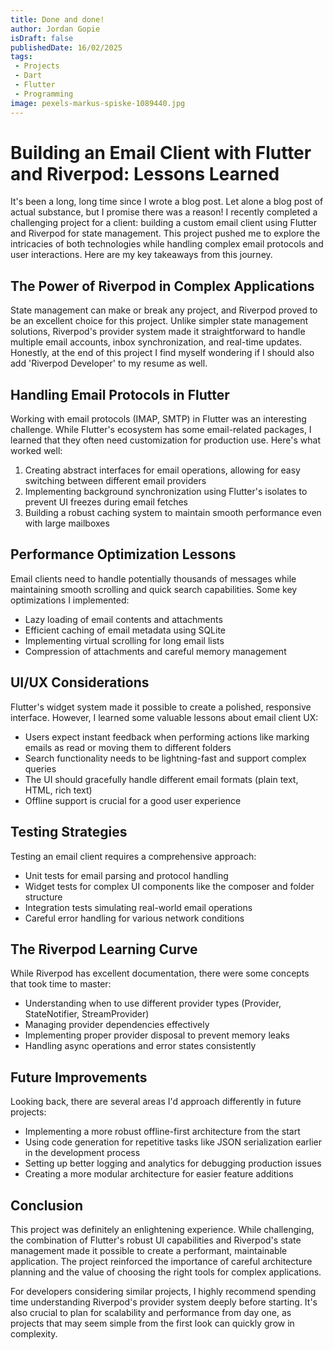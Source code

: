 ```yaml
---
title: Done and done!
author: Jordan Gopie
isDraft: false
publishedDate: 16/02/2025
tags:
 - Projects
 - Dart
 - Flutter
 - Programming
image: pexels-markus-spiske-1089440.jpg
---
```


# Building an Email Client with Flutter and Riverpod: Lessons Learned

It's been a long, long time since I wrote a blog post. Let alone a blog post of actual substance, but I promise there was a reason! I recently completed a challenging project for a client: building a custom email client using Flutter and Riverpod for state management. This project pushed me to explore the intricacies of both technologies while handling complex email protocols and user interactions. Here are my key takeaways from this journey.

## The Power of Riverpod in Complex Applications

State management can make or break any project, and Riverpod proved to be an excellent choice for this project. Unlike simpler state management solutions, Riverpod's provider system made it straightforward to handle multiple email accounts, inbox synchronization, and real-time updates. Honestly, at the end of this project I find myself wondering if I should also add 'Riverpod Developer' to my resume as well.


## Handling Email Protocols in Flutter

Working with email protocols (IMAP, SMTP) in Flutter was an interesting challenge. While Flutter's ecosystem has some email-related packages, I learned that they often need customization for production use. Here's what worked well:

1. Creating abstract interfaces for email operations, allowing for easy switching between different email providers
2. Implementing background synchronization using Flutter's isolates to prevent UI freezes during email fetches
3. Building a robust caching system to maintain smooth performance even with large mailboxes

## Performance Optimization Lessons

Email clients need to handle potentially thousands of messages while maintaining smooth scrolling and quick search capabilities. Some key optimizations I implemented:

- Lazy loading of email contents and attachments
- Efficient caching of email metadata using SQLite
- Implementing virtual scrolling for long email lists
- Compression of attachments and careful memory management

## UI/UX Considerations

Flutter's widget system made it possible to create a polished, responsive interface. However, I learned some valuable lessons about email client UX:

- Users expect instant feedback when performing actions like marking emails as read or moving them to different folders
- Search functionality needs to be lightning-fast and support complex queries
- The UI should gracefully handle different email formats (plain text, HTML, rich text)
- Offline support is crucial for a good user experience

## Testing Strategies

Testing an email client requires a comprehensive approach:

- Unit tests for email parsing and protocol handling
- Widget tests for complex UI components like the composer and folder structure
- Integration tests simulating real-world email operations
- Careful error handling for various network conditions

## The Riverpod Learning Curve

While Riverpod has excellent documentation, there were some concepts that took time to master:

- Understanding when to use different provider types (Provider, StateNotifier, StreamProvider)
- Managing provider dependencies effectively
- Implementing proper provider disposal to prevent memory leaks
- Handling async operations and error states consistently

## Future Improvements

Looking back, there are several areas I'd approach differently in future projects:

- Implementing a more robust offline-first architecture from the start
- Using code generation for repetitive tasks like JSON serialization earlier in the development process
- Setting up better logging and analytics for debugging production issues
- Creating a more modular architecture for easier feature additions

## Conclusion

This project was definitely an enlightening experience. While challenging, the combination of Flutter's robust UI capabilities and Riverpod's state management made it possible to create a performant, maintainable application. The project reinforced the importance of careful architecture planning and the value of choosing the right tools for complex applications.

For developers considering similar projects, I highly recommend spending time understanding Riverpod's provider system deeply before starting. It's also crucial to plan for scalability and performance from day one, as projects that may seem simple from the first look can quickly grow in complexity.
